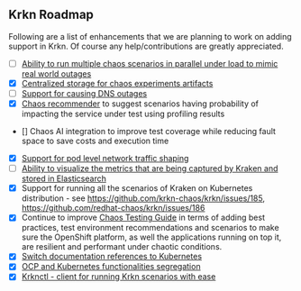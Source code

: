 ## Krkn Roadmap

Following are a list of enhancements that we are planning to work on adding support in Krkn. Of course any help/contributions are greatly appreciated.

- [ ] [Ability to run multiple chaos scenarios in parallel under load to mimic real world outages](https://github.com/krkn-chaos/krkn/issues/424)
- [x] [Centralized storage for chaos experiments artifacts](https://github.com/krkn-chaos/krkn/issues/423)
- [ ] [Support for causing DNS outages](https://github.com/krkn-chaos/krkn/issues/394)
- [x] [Chaos recommender](https://github.com/krkn-chaos/krkn/tree/main/utils/chaos-recommender) to suggest scenarios having probability of impacting the service under test using profiling results 
- [] Chaos AI integration to improve test coverage while reducing fault space to save costs and execution time
- [x] [Support for pod level network traffic shaping](https://github.com/krkn-chaos/krkn/issues/393)
- [ ] [Ability to visualize the metrics that are being captured by Kraken and stored in Elasticsearch](https://github.com/krkn-chaos/krkn/issues/124)
- [x] Support for running all the scenarios of Kraken on Kubernetes distribution - see https://github.com/krkn-chaos/krkn/issues/185, https://github.com/redhat-chaos/krkn/issues/186
- [x] Continue to improve [Chaos Testing Guide](https://krkn-chaos.github.io/krkn) in terms of adding best practices, test environment recommendations and scenarios to make sure the OpenShift platform, as well the applications running on top it, are resilient and performant under chaotic conditions.
- [x] [Switch documentation references to Kubernetes](https://github.com/krkn-chaos/krkn/issues/495)
- [x] [OCP and Kubernetes functionalities segregation](https://github.com/krkn-chaos/krkn/issues/497)
- [x] [Krknctl - client for running Krkn scenarios with ease](https://github.com/krkn-chaos/krknctl)

